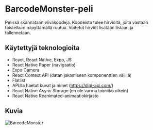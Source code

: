 # BarcodeMonster-peli
Pelissä skannataan viivakoodeja. Koodeista tulee hirviöitä, joita vastaan taistellaan näpyttämällä ruutua. Voitetut hirviöt lisätään listaan ja tallennetaan.

## Käytettyjä teknologioita
- React, React Native, Expo, JS
- React Native Paper (navigaatio)
- Expo Camera
- React Context API (datan jakamiseen komponenttien välillä)
- Flatlist
- API:lla haetut kuvat ja nimet (https://digi-api.com/)
- React Native Async Storage (en ole varma toimiiko oikein)
- React Native Reanimated-animaatiokirjasto

## Kuvia
![BarcodeMonster](https://i.imgur.com/UNMeeXJ.jpeg)
